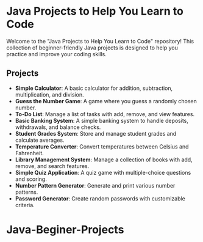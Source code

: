 # Java Projects to Help You Learn to Code

Welcome to the "Java Projects to Help You Learn to Code" repository! This collection of beginner-friendly Java projects is designed to help you practice and improve your coding skills.

## Projects

- **Simple Calculator**: A basic calculator for addition, subtraction, multiplication, and division.
- **Guess the Number Game**: A game where you guess a randomly chosen number.
- **To-Do List**: Manage a list of tasks with add, remove, and view features.
- **Basic Banking System**: A simple banking system to handle deposits, withdrawals, and balance checks.
- **Student Grades System**: Store and manage student grades and calculate averages.
- **Temperature Converter**: Convert temperatures between Celsius and Fahrenheit.
- **Library Management System**: Manage a collection of books with add, remove, and search features.
- **Simple Quiz Application**: A quiz game with multiple-choice questions and scoring.
- **Number Pattern Generator**: Generate and print various number patterns.
- **Password Generator**: Create random passwords with customizable criteria.


# Java-Beginer-Projects
